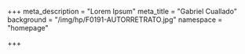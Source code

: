 +++
meta_description = "Lorem Ipsum"
meta_title = "Gabriel Cuallado"
background = "/img/hp/F0191-AUTORRETRATO.jpg"
namespace = "homepage"

+++
